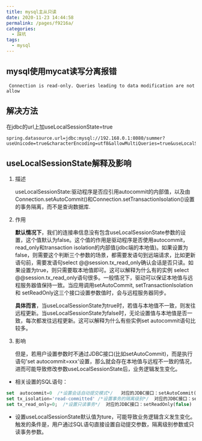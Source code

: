```yaml
---
title: mysql主从只读
date: 2020-11-23 14:44:58
permalink: /pages/f9216a/
categories:
  - 踩坑
tags: 
  - mysql
---
```

## mysql使用mycat读写分离报错
```shell
 Connection is read-only. Queries leading to data modification are not allow
```

## 解决方法
在jdbc的url上加useLocalSessionState=true
```shell
spring.datasource.url=jdbc:mysql://192.168.0.1:8080/summer?useUnicode=true&characterEncoding=utf8&allowMultiQueries=true&useLocalSessionState=true
```
## useLocalSessionState解释及影响
1. 描述

    useLocalSessionState:驱动程序是否应引用autocommit的内部值，以及由Connection.setAutoCommit()和Connection.setTransactionIsolation()设置的事务隔离，而不是查询数据库.

2. 作用
   
    **默认情况下**，我们的连接串信息没有包含useLocalSessionState参数的设置，这个值默认为false。这个值的作用是驱动程序是否使用autocommit，read_only和transaction isolation的内部值(jdbc端的本地值)。如果设置为false，则需要这个判断三个参数的场景，都需要发语句到远端请求，比如更新语句前，需要发语句select @@session.tx_read_only确认会话是否只读。如果设置为true，则只需要取本地值即可。这可以解释为什么有的实例 select @@session.tx_read_only语句很多。一般情况下，驱动可以保证本地值与远程服务器值保持一致。当应用调用setAutoCommit, setTransactionIsolation 和 setReadOnly这三个接口设置参数值时，会与远程服务器同步。
    
    **具体而言**，当useLocalSessionState为true时，若值与本地值不一致，则发往远程更新。当useLocalSessionState为false时，无论设置值与本地值是否一致，每次都发往远程更新。这可以解释为什么有些实例set autocommit语句比较多。



3. 影响

    但是，若用户设置参数时不通过JDBC接口(比如setAutoCommit)，而是执行语句'set autocommit=xxx'设置，那么就会存在本地值与远程不一致的情况，进而可能导致修改参数useLocalSessionState后，业务逻辑发生变化。

- 相关设置的SQL语句：
```sql
set  autocommit=0  /*设置会话自动提交模式*/   对应的JDBC接口：setAutoCommit(false
set tx_isolation='read-committed' /*设置事务的隔离级别*/  对应的JDBC接口：setTransactionIsolation('read-committed')
set tx_read_only=0;  /*设置只读事务*/  对应的JDBC接口：setReadOnly(false)
```
 
- 设置useLocalSessionState默认值为ture，可能导致业务逻辑含义发生变化。触发的条件是，用户通过SQL语句直接设置自动提交参数，隔离级别参数或只读事务参数。